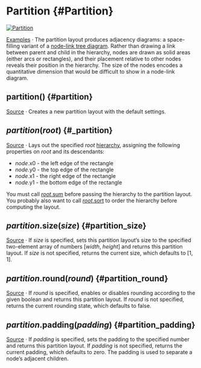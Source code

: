 # Partition {#Partition}

[<img alt="Partition" src="https://raw.githubusercontent.com/d3/d3-hierarchy/main/img/partition.png">](https://observablehq.com/@d3/icicle)

[Examples](https://observablehq.com/@d3/icicle/2?intent=fork) · The partition layout produces adjacency diagrams: a space-filling variant of a [node-link tree diagram](./tree.md). Rather than drawing a link between parent and child in the hierarchy, nodes are drawn as solid areas (either arcs or rectangles), and their placement relative to other nodes reveals their position in the hierarchy. The size of the nodes encodes a quantitative dimension that would be difficult to show in a node-link diagram.

## partition() {#partition}

[Source](https://github.com/d3/d3-hierarchy/blob/main/src/partition.js) · Creates a new partition layout with the default settings.

## *partition*(*root*) {#_partition}

[Source](https://github.com/d3/d3-hierarchy/blob/main/src/partition.js) · Lays out the specified *root* [hierarchy](./hierarchy.md), assigning the following properties on *root* and its descendants:

* *node*.x0 - the left edge of the rectangle
* *node*.y0 - the top edge of the rectangle
* *node*.x1 - the right edge of the rectangle
* *node*.y1 - the bottom edge of the rectangle

You must call [*root*.sum](./hierarchy.md#node_sum) before passing the hierarchy to the partition layout. You probably also want to call [*root*.sort](./hierarchy.md#node_sort) to order the hierarchy before computing the layout.

## *partition*.size(*size*) {#partition_size}

[Source](https://github.com/d3/d3-hierarchy/blob/main/src/partition.js) · If *size* is specified, sets this partition layout’s size to the specified two-element array of numbers [*width*, *height*] and returns this partition layout. If *size* is not specified, returns the current size, which defaults to [1, 1].

## *partition*.round(*round*) {#partition_round}

[Source](https://github.com/d3/d3-hierarchy/blob/main/src/partition.js) · If *round* is specified, enables or disables rounding according to the given boolean and returns this partition layout. If *round* is not specified, returns the current rounding state, which defaults to false.

## *partition*.padding(*padding*) {#partition_padding}

[Source](https://github.com/d3/d3-hierarchy/blob/main/src/partition.js) · If *padding* is specified, sets the padding to the specified number and returns this partition layout. If *padding* is not specified, returns the current padding, which defaults to zero. The padding is used to separate a node’s adjacent children.
